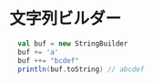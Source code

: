 # 文字列ビルダー

```scala
  val buf = new StringBuilder
  buf += 'a'
  buf ++= "bcdef"
  println(buf.toString) // abcdef
```
